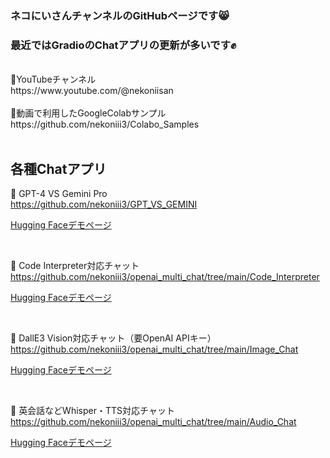 ### ネコにいさんチャンネルのGitHubページです😸<br>
### 最近ではGradioのChatアプリの更新が多いです✊
<br>
🎥YouTubeチャンネル<br>
https://www.youtube.com/@nekoniisan
<br><br>
📓動画で利用したGoogleColabサンプル<br>
https://github.com/nekoniii3/Colabo_Samples
<br><br>

## 各種Chatアプリ

🍩 GPT-4 VS Gemini Pro
<br>
https://github.com/nekoniii3/GPT_VS_GEMINI
<br>

[Hugging Faceデモページ](https://huggingface.co/spaces/nekoniii3/GPT_VS_GEMINI)

<br>

🍩 Code Interpreter対応チャット
<br>
https://github.com/nekoniii3/openai_multi_chat/tree/main/Code_Interpreter
<br>

[Hugging Faceデモページ](https://huggingface.co/spaces/nekoniii3/GPT_Chat_Code_Interpreter)

<br>

🍩 DallE3 Vision対応チャット（要OpenAI APIキー）
<br>
https://github.com/nekoniii3/openai_multi_chat/tree/main/Image_Chat
<br>

[Hugging Faceデモページ](https://huggingface.co/spaces/nekoniii3/GPT_Chat_Image)

<br>

🍩 英会話などWhisper・TTS対応チャット
<br>
https://github.com/nekoniii3/openai_multi_chat/tree/main/Audio_Chat
<br>

[Hugging Faceデモページ](https://huggingface.co/spaces/nekoniii3/GPT_Chat_Audio)

<br>
<br>